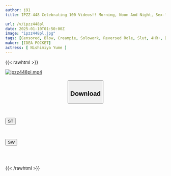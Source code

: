 ```yaml
---
author: j91
title: IPZZ-448 Celebrating 100 Videos!! Morning, Noon And Night, Sex-loving Okinawan Men Are Ready To Get Pregnant And We Picked Them Up And Creampied Them. Special. Sex Or Masturbation Whenever We Have Free Time! A Super-sexed Okinawan Vs. AV Actress Representative Mud-tan. Close-up Documentary. Nishinomiya Yume.

url: /v/ipzz448pl
date: 2025-01-10T01:50:00Z
image: "ipzz448pl.jpg"
tags: [Censored, Blow, Creampie, Solowork, Reversed Role, Slut, 4HR+, Documentary	]
maker: [IDEA POCKET]
actress: [ Nishimiya Yume ]
---
```



{{< rawhtml >}}

<div class="video" data-videoid="wZGLDVBXlMUJMg4">
    <a href="javascript:;">
        <img src="/v/ipzz448pl/ipzz448pl.jpg" width="WIDTH" height="HEIGHT" alt="ipzz448pl.mp4" loading="lazy">
    </a>
</div>

<script type="text/javascript" src="https://j91.asia/asset/on-demand-st.js"></script>

<br>
  <link rel="stylesheet" href="https://j91.asia/asset/bs5.css">
  
  <center>
  <button class="btn btn-primary" type="button" data-bs-toggle="collapse" data-bs-target=".multi-collapse" aria-expanded="false" aria-controls="multiCollapseExample1 multiCollapseExample2"><h2>Download</h2></button></center>
</p>
<div class="row">
  <div class="col">
    <div class="collapse multi-collapse" id="multiCollapseExample1">
      <div class="card card-body">
	      	      <br>
<div class="buttons">  
<p><a href="/v/ipzz448pl/st.html" target="_blank"><button class="btn-hover color-3"><i class="fa fa-download"></i> ST</button></a></p></div>
    </div>
  </div>
</div>
  <div class="col">
    <div class="collapse multi-collapse" id="multiCollapseExample2">
      <div class="card card-body">
	      <br>
<div class="buttons">
<p><a href="/v/ipzz448pl/sw.html" target="_blank"><button class="btn-hover color-2"><i class="fa fa-download"></i> SW</button></a></p></div>
<br><br>
      </div>
    </div>
  </div>
</div>

{{< /rawhtml >}}